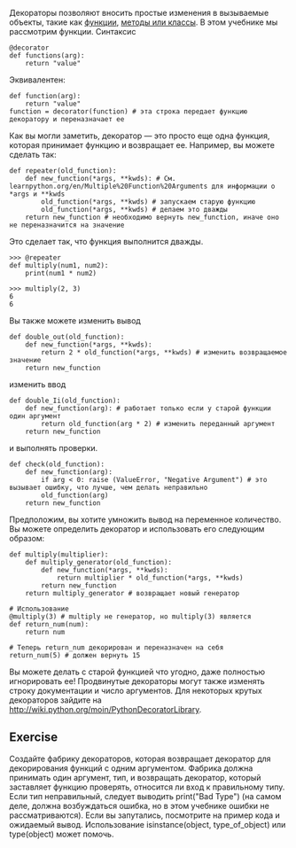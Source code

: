 Декораторы позволяют вносить простые изменения в вызываемые объекты, такие как [функции](http://www.learnpython.org/en/Functions ""), [методы или классы](http://www.learnpython.org/en/Classes%20and%20Objects ""). В этом учебнике мы рассмотрим функции. Синтаксис

    @decorator
    def functions(arg):
        return "value"

Эквивалентен:

    def function(arg):
        return "value"
    function = decorator(function) # эта строка передает функцию декоратору и переназначает ее

Как вы могли заметить, декоратор — это просто еще одна функция, которая принимает функцию и возвращает ее. Например, вы можете сделать так:

    def repeater(old_function):
        def new_function(*args, **kwds): # См. learnpython.org/en/Multiple%20Function%20Arguments для информации о *args и **kwds
            old_function(*args, **kwds) # запускаем старую функцию
            old_function(*args, **kwds) # делаем это дважды
        return new_function # необходимо вернуть new_function, иначе оно не переназначится на значение

Это сделает так, что функция выполнится дважды.

    >>> @repeater
    def multiply(num1, num2):
        print(num1 * num2)

    >>> multiply(2, 3)
    6
    6

Вы также можете изменить вывод

    def double_out(old_function):
        def new_function(*args, **kwds):
            return 2 * old_function(*args, **kwds) # изменить возвращаемое значение
        return new_function

изменить ввод

    def double_Ii(old_function):
        def new_function(arg): # работает только если у старой функции один аргумент
            return old_function(arg * 2) # изменить переданный аргумент
        return new_function

и выполнять проверки.

    def check(old_function):
        def new_function(arg):
            if arg < 0: raise (ValueError, "Negative Argument") # это вызывает ошибку, что лучше, чем делать неправильно
            old_function(arg)
        return new_function

Предположим, вы хотите умножить вывод на переменное количество. Вы можете определить декоратор и использовать его следующим образом:

    def multiply(multiplier):
        def multiply_generator(old_function):
            def new_function(*args, **kwds):
                return multiplier * old_function(*args, **kwds)
            return new_function
        return multiply_generator # возвращает новый генератор
    
    # Использование
    @multiply(3) # multiply не генератор, но multiply(3) является
    def return_num(num):
        return num
        
    # Теперь return_num декорирован и переназначен на себя
    return_num(5) # должен вернуть 15

Вы можете делать с старой функцией что угодно, даже полностью игнорировать ее! Продвинутые декораторы могут также изменять строку документации и число аргументов. Для некоторых крутых декораторов зайдите на <http://wiki.python.org/moin/PythonDecoratorLibrary>.

Exercise
--------

Создайте фабрику декораторов, которая возвращает декоратор для декорирования функций с одним аргументом. Фабрика должна принимать один аргумент, тип, и возвращать декоратор, который заставляет функцию проверять, относится ли вход к правильному типу. Если тип неправильный, следует выводить print("Bad Type") (на самом деле, должна возбуждаться ошибка, но в этом учебнике ошибки не рассматриваются). Если вы запутались, посмотрите на пример кода и ожидаемый вывод. Использование isinstance(object, type_of_object) или type(object) может помочь.